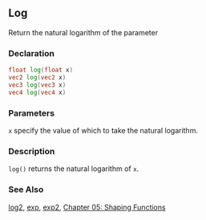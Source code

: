 ## Log
Return the natural logarithm of the parameter

### Declaration
```glsl
float log(float x)  
vec2 log(vec2 x)  
vec3 log(vec3 x)  
vec4 log(vec4 x)
```

### Parameters
```x``` specify the value of which to take the natural logarithm.

### Description
```log()``` returns the natural logarithm of ```x```.

<div class="simpleFunction" data="y = log(x); "></div>

### See Also

[log2](/glossary/?search=log2), [exp](/glossary/?search=exp), [exp2](/glossary/?search=exp2), [Chapter 05: Shaping Functions](/05/)
